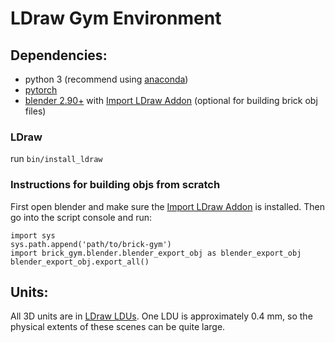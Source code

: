 # LDraw Gym Environment

## Dependencies:
- python 3 (recommend using [anaconda](http://www.anaconda.com))
- [pytorch](http://www.pytorch.org)
- [blender 2.90+](http://www.blender.org) with [Import LDraw Addon](https://github.com/TobyLobster/ImportLDraw) (optional for building brick obj files)

### LDraw
run `bin/install_ldraw`

### Instructions for building objs from scratch
First open blender and make sure the [Import LDraw Addon](https://github.com/TobyLobster/ImportLDraw) is installed.  Then go into the script console and run:
```
import sys
sys.path.append('path/to/brick-gym')
import brick_gym.blender.blender_export_obj as blender_export_obj
blender_export_obj.export_all()
```

## Units:
All 3D units are in [LDraw LDUs](http://www.ldraw.org/article/218.html).  One LDU is approximately 0.4 mm, so the physical extents of these scenes can be quite large.
